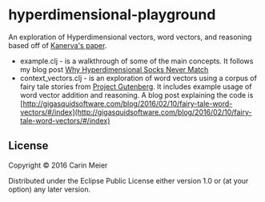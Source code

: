 # hyperdimensional-playground

An exploration of Hyperdimensional vectors, word vectors, and reasoning based off of [Kanerva's paper](http://redwood.berkeley.edu/pkanerva/papers/kanerva09-hyperdimensional.pdf).

* example.clj - is a walkthrough of some of the main concepts.  It follows my blog post [Why Hyperdimensional Socks Never Match](http://gigasquidsoftware.com/blog/2016/02/06/why-hyperdimensional-socks-never-match/)
* context_vectors.clj - is an exploration of word vectors using a corpus of fairy tale stories from [Project Gutenberg](http://www.gutenberg.org/).  It includes example usage of word vector addition and reasoning.  A blog post explaining the code is [http://gigasquidsoftware.com/blog/2016/02/10/fairy-tale-word-vectors/#/index](http://gigasquidsoftware.com/blog/2016/02/10/fairy-tale-word-vectors/#/index)

## License

Copyright © 2016 Carin Meier

Distributed under the Eclipse Public License either version 1.0 or (at
your option) any later version.
